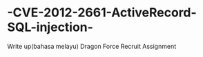 # -CVE-2012-2661-ActiveRecord-SQL-injection-
Write up(bahasa melayu)
Dragon Force Recruit Assignment 
